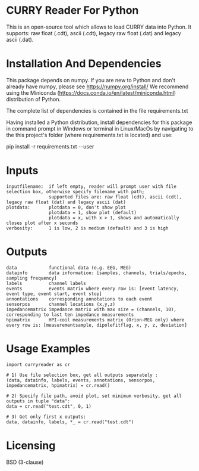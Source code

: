 # CURRY Reader For Python
This is an open-source tool which allows to load CURRY data into Python. It supports: raw float (.cdt), ascii (.cdt), legacy raw float (.dat) and legacy ascii (.dat).

# Installation And Dependencies	
This package depends on numpy. If you are new to Python and don't already have numpy, please see https://numpy.org/install/
We recommend using the Miniconda (https://docs.conda.io/en/latest/miniconda.html) distribution of Python.

The complete list of dependencies is contained in the file requirements.txt
	
Having installed a Python distribution, install dependencies for this package in command prompt in Windows or terminal in Linux/MacOs
by navigating to the this project's folder (where requirements.txt is located) and use:

pip install -r requirements.txt --user  
    
# Inputs
    inputfilename:	if left empty, reader will prompt user with file selection box, otherwise specify filename with path;
                    supported files are: raw float (cdt), ascii (cdt), legacy raw float (dat) and legacy ascii (dat)
    plotdata:       plotdata = 0, don't show plot
                    plotdata = 1, show plot (default)  
                    plotdata = x, with x > 1, shows and automatically closes plot after x seconds
    verbosity:      1 is low, 2 is medium (default) and 3 is high

# Outputs
    data            functional data (e.g. EEG, MEG)
    datainfo        data information: [samples, channels, trials/epochs, sampling frequency]
    labels          channel labels
    events          events matrix where every row is: [event latency, event type, event start, event stop]
    annontations    corresponding annotations to each event
    sensorpos       channel locations (x,y,z)
    impedancematrix impedance matrix with max size = (channels, 10), corresponding to last ten impedance measurements
    hpimatrix       HPI-coil measurements matrix (Orion-MEG only) where every row is: [measurementsample, dipolefitflag, x, y, z, deviation]
    
# Usage Examples
    import curryreader as cr
    
    # 1) Use file selection box, get all outputs separately :
    (data, datainfo, labels, events, annotations, sensorpos, impedancematrix, hpimatrix) = cr.read()
  
    # 2) Specify file path, avoid plot, set minimum verbosity, get all outputs in tuple "data":
    data = cr.read("test.cdt", 0, 1)
  
    # 3) Get only first x outputs:
    data, datainfo, labels, *_ = cr.read("test.cdt")

# Licensing
BSD (3-clause)
